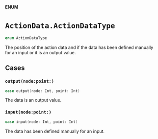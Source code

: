 **ENUM**

# `ActionData.ActionDataType`

```swift
enum ActionDataType
```

The position of the action data
and if the data has been defined manually for an input or it is an output value.

## Cases
### `output(node:point:)`

```swift
case output(node: Int, point: Int)
```

The data is an output value.

### `input(node:point:)`

```swift
case input(node: Int, point: Int)
```

The data has been defined manually for an input.
